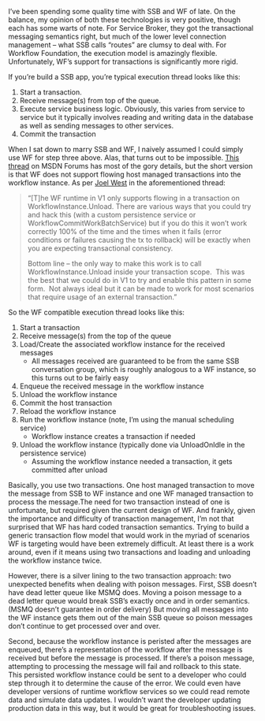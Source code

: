 I’ve been spending some quality time with SSB and WF of late. On the
balance, my opinion of both these technologies is very positive, though
each has some warts of note. For Service Broker, they got
the transactional messaging semantics right, but much of the lower level
connection management – what SSB calls “routes” are clumsy to deal with.
For Workflow Foundation, the execution model is amazingly flexible.
Unfortunately, WF’s support for transactions is significantly more
rigid.

If you’re build a SSB app, you’re typical execution thread looks like
this:

 1.  Start a transaction.
 2.  Receive message(s) from top of the queue.
 3.  Execute service business logic. Obviously, this varies from service
     to service but it typically involves reading and writing data in the
     database as well as sending messages to other services.
 4.  Commit the transaction

When I sat down to marry SSB and WF, I naively assumed I could simply
use WF for step three above. Alas, that turns out to be impossible.
[This
thread](http://forums.microsoft.com/MSDN/ShowPost.aspx?PostID=843580&SiteID=1)
on MSDN Forums has most of the gory details, but the short version is
that WF does not support flowing host managed transactions into the
workflow instance. As per [Joel
West](http://forums.microsoft.com/MSDN/User/Profile.aspx?UserID=154457&SiteID=1) in
the aforementioned thread:

> “[T]he WF runtime in V1 only supports flowing in a transaction on
> WorkflowInstance.Unload. There are various ways that you could try and
> hack this (with a custom persistence service or
> WorkflowCommitWorkBatchService) but if you do this it won’t work
> correctly 100% of the time and the times when it fails (error
> conditions or failures causing the tx to rollback) will be exactly
> when you are expecting transactional consistency.
>
> Bottom line – the only way to make this work is to call
> WorkflowInstance.Unload inside your transaction scope.  This was the
> best that we could do in V1 to try and enable this pattern in some
> form.  Not always ideal but it can be made to work for most scenarios
> that require usage of an external transaction.”

So the WF compatible execution thread looks like this:

 1. Start a transaction
 2. Receive message(s) from the top of the queue
 3. Load/Create the associated workflow instance for the received messages
	-   All messages received are guaranteed to be from the same SSB
		conversation group, which is roughly analogous to a WF instance, so
		this turns out to be fairly easy
 4. Enqueue the received message in the workflow instance
 5. Unload the workflow instance
 6. Commit the host transaction
 7. Reload the workflow instance
 8. Run the workflow instance (note, I’m using the manual scheduling
service)
	-   Workflow instance creates a transaction if needed
 9. Unload the workflow instance (typically done via UnloadOnIdle in the
persistence service)
	-   Assuming the workflow instance needed a transaction, it gets
		committed after unload

Basically, you use two transactions. One host managed transaction to
move the message from SSB to WF instance and one WF managed transaction
to process the message.The need for two transaction instead of one is
unfortunate, but required given the current design of WF. And frankly,
given the importance and difficulty of transaction management, I’m not
that surprised that WF has hard coded transaction semantics. Trying to
build a generic transaction flow model that would work in the myriad of
scenarios WF is targeting would have been extremely difficult. At least
there is a work around, even if it means using two transactions and
loading and unloading the workflow instance twice.

However, there is a silver lining to the two transaction approach: two
unexpected benefits when dealing with poison messages. First, SSB
doesn’t have dead letter queue like MSMQ does. Moving a poison message
to a dead letter queue would break SSB’s exactly once and in order
semantics.(MSMQ doesn’t guarantee in order delivery) But moving all
messages into the WF instance gets them out of the main SSB queue so
poison messages don’t continue to get processed over and over.

Second, because the workflow instance is peristed after the messages are
enqueued, there’s a representation of the workflow after the message is
received but before the message is processed. If there’s a poison
message, attempting to processing the message will fail and rollback to
this state. This persisted workflow instance could be sent to a
developer who could step through it to determine the cause of the error.
We could even have developer versions of runtime workflow services so we
could read remote data and simulate data updates. I wouldn’t want the
developer updating production data in this way, but it would be great
for troubleshooting issues.
